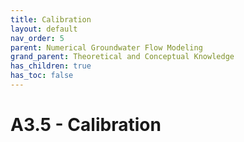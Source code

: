 ```yaml
---
title: Calibration
layout: default
nav_order: 5
parent: Numerical Groundwater Flow Modeling
grand_parent: Theoretical and Conceptual Knowledge
has_children: true
has_toc: false
---
```

<script
  src="https://cdn.mathjax.org/mathjax/latest/MathJax.js?config=TeX-AMS-MML_HTMLorMML"
  type="text/javascript">
</script>

# A3.5 - Calibration
